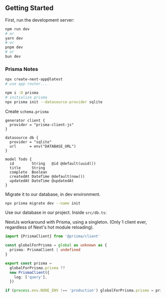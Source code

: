## Getting Started

First, run the development server:

```bash
npm run dev
# or
yarn dev
# or
pnpm dev
# or
bun dev
```

### Prisma Notes

```bash
npx create-next-app@latest
# use app router...

npm i -D prisma
# initialize prisma
npx prisma init --datasource-provider sqlite

```

Create `schema.prisma`

```prisma
generator client {
  provider = "prisma-client-js"
}

datasource db {
  provider = "sqlite"
  url      = env("DATABASE_URL")
}

model Todo {
  id        String   @id @default(uuid())
  title     String
  complete  Boolean
  createdAt DateTime @default(now())
  updatedAt DateTime @updatedAt
}
```

Migrate it to our database, in dev environment.

```bash
npx prisma migrate dev --name init
```

Use our database in our project. Inside `src/db.ts`:

NextJs workaround with Prisma, using a singleton. (Only 1 client ever,
regardless of Next's hot module reloading).

```ts
import {PrismaClient} from '@prisma/client'

const globalForPrisma = global as unknown as {
  prisma: PrismaClient | undefined
}

export const prisma =
  globalForPrisma.prisma ??
  new PrismaClient({
    log: ['query'],
  })

if (process.env.NODE_ENV !== 'production') globalForPrisma.prisma = prisma
```

